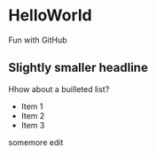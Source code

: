 # HelloWorld
Fun with GitHub

## Slightly smaller headline

Hhow about a builleted list?
- Item 1
- Item 2
- Item 3

somemore edit
